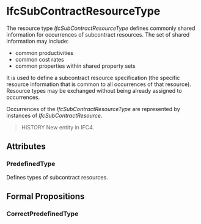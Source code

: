 # IfcSubContractResourceType

The resource type _IfcSubContractResourceType_ defines commonly shared information for occurrences of subcontract resources. The set of shared information may include:

* common productivities
* common cost rates
* common properties within shared property sets
<!-- end of definition -->
It is used to define a subcontract resource specification (the specific resource information that is common to all occurrences of that resource). Resource types may be exchanged without being already assigned to occurrences.

Occurrences of the _IfcSubContractResourceType_ are represented by instances of _IfcSubContractResource_.

> HISTORY New entity in IFC4.

## Attributes

### PredefinedType
Defines types of subcontract resources.

## Formal Propositions

### CorrectPredefinedType

